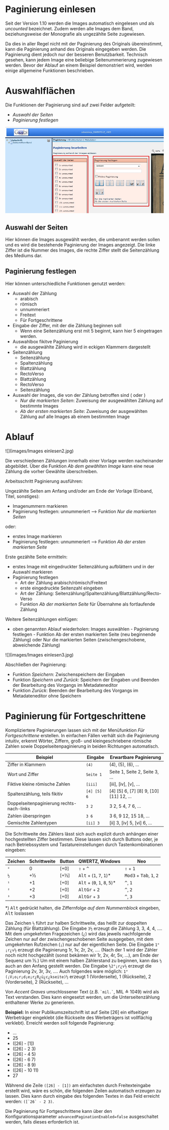 # Paginierung einlesen
Seit der Version 1.10 werden die Images automatisch eingelesen und als _uncounted_ bezeichnet. Zudem werden alle Images dem Band, beziehungsweise der Monografie als ungezählte Seite zugewiesen. 

Da dies in aller Regel nicht mit der Paginierung des Originals übereinstimmt, kann die Paginierung anhand des Originals eingegeben werden. Die Paginierung dient jedoch nur der besseren Benutzbarkeit. Technisch gesehen, kann jedem Image eine beliebige Seitenummerierung zugewiesen werden. Bevor der Ablauf an einem Beispiel demonstriert wird, werden einige allgemeine Funktionen beschrieben.

# Auswahlflächen

Die Funktionen der Paginierung sind auf zwei Felder aufgeteilt:

* *Auswahl der Seiten*
* *Paginierung festlegen*

![](images/paginierung2.jpg)

## Auswahl der Seiten

Hier können die Images ausgewählt werden, die umbenannt werden sollen und es wird die bestehende Paginierung der Images angezeigt. Die linke Ziffer ist die Nummer des Images, die rechte Ziffer stellt die Seitenzählung des Mediums dar.

## Paginierung festlegen

Hier können unterschiedliche Funktionen genutzt werden:

* Auswahl der Zählung
	* arabisch
	* römisch
	* unnummeriert
	* Freitext
	* Für Fortgeschrittene
* Eingabe der Ziffer, mit der die Zählung beginnen soll
	* Wenn eine Seitenzählung erst mit 5 beginnt, kann hier 5 eingetragen werden.
* Auswahlbox fikitve Paginierung
	* die ausgewählte Zählung wird in eckigen Klammern dargestellt
* Seitenzählung
	* Seitenzählung
	* Spaltenzählung
	* Blattzählung
	* RectoVerso
	* Blattzählung
	* RectoVerso
	* Seitenzählung
* Auswahl der Images, die von der Zählung betroffen sind ( oder )
	* *Nur die markierten Seiten*: Zuweisung der ausgewählten Zählung auf bestimmte Images
	* *Ab der ersten markierten Seite*: Zuweisung der ausgewählten Zählung auf alle Images ab einem bestimmten Image

# Ablauf

![](images/Images einlesen2.jpg)

Die verschiedenen Zählungen innerhalb einer Vorlage werden nacheinander abgebildet. Über die Funktion *Ab dem gewählten Image* kann eine neue Zählung die vorher Gewählte überschreiben.

Arbeitsschritt Paginierung ausführen:

Ungezählte Seiten am Anfang und/oder am Ende der Vorlage (Einband, Titel, sonstiges):

* Imagenummern markieren
* Paginierung festlegen: unnummeriert –> Funktion *Nur die markierten Seiten*

oder:

* erstes Image markieren
* Paginierung festlegen: unnummeriert –> Funktion *Ab der ersten markierten Seite*

Erste gezählte Seite ermitteln:

* erstes Image mit eingedruckter Seitenzählung aufblättern und in der Auswahl markieren
* Paginierung festlegen
	* Art der Zählung arabisch/römisch/Freitext
	* erste eingedruckte Seitenzahl eingeben
	* Art der Zählung: Seitenzählung/Spaltenzählung/Blattzählung/Recto-Verso
	* Funktion *Ab der markierten Seite* für Übernahme als fortlaufende Zählung

Weitere Seitenzählungen einfügen:

* oben genannten Ablauf wiederholen: Images auswählen - Paginierung festlegen - Funktion Ab der ersten markierten Seite (neu beginnende Zählung) oder Nur die markierten Seiten (zwischengeschobene, abweichende Zählung)

![](images/Images einlesen3.jpg)


Abschließen der Paginierung:

* Funktion *Speichern*: Zwischenspeichern der Eingaben
* Funktion *Speichern und Zurück*: Speichern der Eingaben und Beenden der Bearbeitung des Vorgangs im Metadateneditor
* Funktion *Zurück*: Beenden der Bearbeitung des Vorgangs im Metadateneditor ohne Speichern

# Paginierung für Fortgeschrittene

Kompliziertere Paginierungen lassen sich mit der Menüfunktion _Für Fortgeschrittene_ erstellen. In einfachen Fällen verhält sich die Paginierung intuitiv, erkennt Wörter, Ziffern, groß- und kleingeschriebene römische Zahlen sowie Doppelseitenpaginierung in beiden Richtungen automatisch.

| Beispiel | Eingabe | Erwartbare Paginierung |
| --- | --- | --- |
| Ziffer in Klammern | `(4)` | (4), (5), (6), … |
| Wort und Ziffer | `Seite 1` | Seite 1, Seite 2, Seite 3, … |
| Fiktive kleine römische Zahlen | `[iii]` | [iii], [iv], [v], … |
| Spaltenzählung, teils fikitiv | `[4] [5] 6` | [4] [5] 6, [7] [8] 9, [10] [11] 12, … |
| Doppelseitenpaginierung rechts-nach-links | `3 2` | 3 2, 5 4, 7 6, … |
| Zahlen überspringen | `3 6` | 3 6, 9 12, 15 18, … |
| Gemischte Zahlentypen | `[ii] 3` | [ii] 3, [iv] 5, [vi] 6, … |

Die Schrittweite des Zählers lässt sich auch explizit durch anhängen einer hochgestellten Ziffer bestimmen. Diese lassen sich durch Buttons oder, je nach Betriebssystem und Tastatureinstellungen durch Tastenkombinationen eingeben:

| Zeichen | Schrittweite | Button | QWERTZ, Windows | Neo |
| --- | --- | --- | --- | --- |
| `°` | 0 | [+0] | <kbd>⇧</kbd> + <kbd>^</kbd> | <kbd>⇧</kbd> + <kbd>1</kbd> |
| `½` | +½ | [+½] | <kbd>Alt</kbd> + (<kbd>1</kbd>, <kbd>7</kbd>, <kbd>1</kbd>)* | <kbd>Mod3</kbd> + <kbd>Tab</kbd>, <kbd>1</kbd>, <kbd>2</kbd> |
| `¹` | +1 | [+0] | <kbd>Alt</kbd> + (<kbd>0</kbd>, <kbd>1</kbd>, <kbd>8</kbd>, <kbd>5</kbd>)* | <kbd>^</kbd>, <kbd>1</kbd> |
| `²` | +2 | [+0] | <kbd>AltGr</kbd> + <kbd>2</kbd> | <kbd>^</kbd>, <kbd>2</kbd> |
| `³` | +3 | [+0] | <kbd>AltGr</kbd> + <kbd>3</kbd> | <kbd>^</kbd>, <kbd>3</kbd> |

*) <kbd>Alt</kbd> gedrückt halten, die Ziffernfolge _auf dem Nummernblock_ eingeben, <kbd>Alt</kbd> loslassen

Das Zeichen `½` führt zur halben Schrittweite, das heißt zur doppelten Zählung (für Blattzählung). Die Eingabe `3½` erzeugt die Zählung 3, 3, 4, 4, …. Mit dem umgekehrten Fragezeichen (`¿`) wird das jeweils nachfolgende Zeichen nur auf der zwischengeschobenen Seite ausgegeben, mit dem umgekehrten Rufzeichen (`¡`) nur auf der eigentlichen Seite. Die Eingabe `1°¡r¿v½` erzeugt die Paginierung 1r, 1v, 2r, 2v, …. (Nach der 1 wird der Zähler noch nicht hochgezählt (sonst bekämen wir 1r, 2v, 4r, 5v, …), am Ende der Sequenz um ½.) Um mit einem halben Zählerstand zu beginnen, kann das `½` auch an den Anfang gestellt werden. Die Eingabe `½2°¡r¿v½` erzeugt die Paginierung 2v, 3r, 3v, …. Auch folgendes wäre möglich: `1° (¡V¡o¡r¡d¡e¡r¿R¿ü¿c¿kseite)½` erzeugt 1 (Vorderseite), 1 (Rückseite), 2 (Vorderseite), 2 (Rückseite), …

Von _Accent Graves_ umschlossener Text (z.B. `` `mil.` ``, MIL ≙ 1049) wird als Text verstanden. Dies kann eingesetzt werden, um die Unterseitenzählung enthaltener Werke zu generieren.

**Beispiel:** In einer Publikumszeitschrift ist auf Seite [26] ein elfseitiger Werbeträger eingeklebt (die Rückseite des Werbeträgers ist vollflächig verklebt). Erreicht werden soll folgende Paginierung:

* …
* 25
* ([26] - [1])
* ([26] - 2 3)
* ([26] - 4 5)
* ([26] - 6 7)
* ([26] - 8 9)
* ([26] - 10 11)
* 27

Während die Zeile `([26] - [1])` am einfachsten durch Freitexteingabe erstellt wird, wäre es schön, die folgenden Zeilen automatisch erzeugen zu lassen. Dies kann durch eingabe des folgenden Textes in das Feld erreicht werden: ``([`26` - 2 3)``. 

Die Paginierung für Fortgeschrittene kann über den Konfigurationsparameter `advancedPaginationEnabled=false` ausgeschaltet werden, falls dieses erforderlich ist.